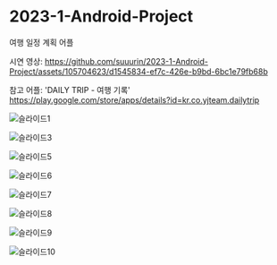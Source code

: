 # 2023-1-Android-Project
여행 일정 계획 어플

시연 영상: https://github.com/suuurin/2023-1-Android-Project/assets/105704623/d1545834-ef7c-426e-b9bd-6bc1e79fb68b

참고 어플: 'DAILY TRIP - 여행 기록' https://play.google.com/store/apps/details?id=kr.co.yjteam.dailytrip


![슬라이드1](https://github.com/suuurin/2023-1-Android-Project/assets/105704623/0992c0d9-7ec2-47c3-b778-ccdf226a01f7)

![슬라이드3](https://github.com/suuurin/2023-1-Android-Project/assets/105704623/9c526a79-2631-4414-9c5e-5719779114e7)

![슬라이드5](https://github.com/suuurin/2023-1-Android-Project/assets/105704623/c464145c-bee1-46c3-8ea4-16930f18a5e8)

![슬라이드6](https://github.com/suuurin/2023-1-Android-Project/assets/105704623/29b32839-4855-44ad-8fcc-e733ce2bbb41)

![슬라이드7](https://github.com/suuurin/2023-1-Android-Project/assets/105704623/6c69b0a1-c1df-4591-bc7c-4d52997c811c)


![슬라이드8](https://github.com/suuurin/2023-1-Android-Project/assets/105704623/d8c76f44-69d3-435e-aead-3d536977329b)

![슬라이드9](https://github.com/suuurin/2023-1-Android-Project/assets/105704623/e0124eed-2a65-4547-906c-16994a33692a)

![슬라이드10](https://github.com/suuurin/2023-1-Android-Project/assets/105704623/da04dd91-7e35-4130-8aec-07746c3b6367)
